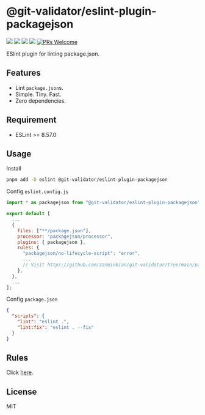 # @git-validator/eslint-plugin-packagejson

[![](https://img.shields.io/npm/l/@git-validator/eslint-plugin-packagejson.svg)](https://github.com/zanminkian/git-validator/blob/main/LICENSE)
[![](https://img.shields.io/npm/v/@git-validator/eslint-plugin-packagejson.svg)](https://www.npmjs.com/package/@git-validator/eslint-plugin-packagejson)
[![](https://img.shields.io/npm/dm/@git-validator/eslint-plugin-packagejson.svg)](https://www.npmjs.com/package/@git-validator/eslint-plugin-packagejson)
[![](https://packagephobia.com/badge?p=@git-validator/eslint-plugin-packagejson)](https://packagephobia.com/result?p=@git-validator/eslint-plugin-packagejson)
[![PRs Welcome](https://img.shields.io/badge/PRs-welcome-brightgreen.svg)](https://makeapullrequest.com)

ESlint plugin for linting package.json.

## Features

- Lint `package.json`s.
- Simple. Tiny. Fast.
- Zero dependencies.

## Requirement

- ESLint >= 8.57.0

## Usage

Install

```sh
pnpm add -D eslint @git-validator/eslint-plugin-packagejson
```

Config `eslint.config.js`

```js
import * as packagejson from "@git-validator/eslint-plugin-packagejson";

export default [
  ...
  {
    files: ["**/package.json"],
    processor: "packagejson/processor",
    plugins: { packagejson },
    rules: {
      "packagejson/no-lifecycle-script": "error",
      ...
      // Visit https://github.com/zanminkian/git-validator/tree/main/packages/eslint-plugin-packagejson/doc/rules for more other rules
    },
  },
  ...
];
```

Config `package.json`

```json
{
  "scripts": {
    "lint": "eslint .",
    "lint:fix": "eslint . --fix"
  }
}
```

## Rules

Click [here](https://github.com/zanminkian/git-validator/tree/main/packages/eslint-plugin-packagejson/doc/rules).

## License

MIT
